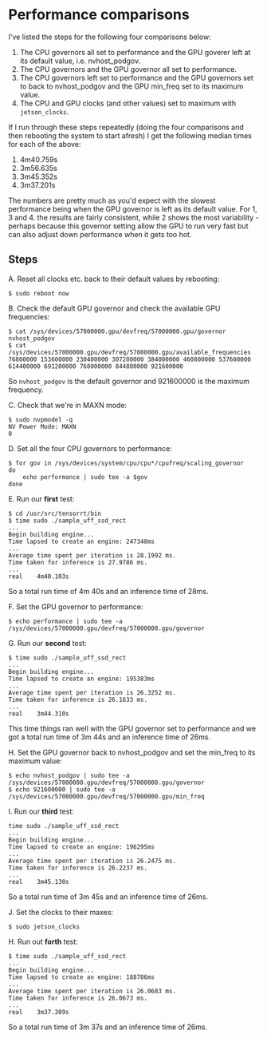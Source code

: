 Performance comparisons
=======================

I've listed the steps for the following four comparisons below:

1. The CPU governors all set to performance and the GPU goverer left at its default value, i.e. nvhost_podgov.
2. The CPU governors and the GPU governor all set to performance.
3. The CPU governors left set to performance and the GPU governors set to back to nvhost_podgov and the GPU min_freq set to its maximum value.
4. The CPU and GPU clocks (and other values) set to maximum with `jetson_clocks`.

If I run through these steps repeatedly (doing the four comparisons and then rebooting the system to start afresh) I get the following median times for each of the above:

1. 4m40.759s
2. 3m56.635s
3. 3m45.352s
4. 3m37.201s

The numbers are pretty much as you'd expect with the slowest performance being when the GPU governor is left as its default value. For 1, 3 and 4. the results are fairly consistent, while 2 shows the most variability - perhaps because this governor setting allow the GPU to run very fast but can also adjust down performance when it gets too hot.

Steps
-----

A. Reset all clocks etc. back to their default values by rebooting:

    $ sudo reboot now

B. Check the default GPU governor and check the available GPU frequencies:

    $ cat /sys/devices/57000000.gpu/devfreq/57000000.gpu/governor
    nvhost_podgov
    $ cat /sys/devices/57000000.gpu/devfreq/57000000.gpu/available_frequencies
    76800000 153600000 230400000 307200000 384000000 460800000 537600000 614400000 691200000 768000000 844800000 921600000

So `nvhost_podgov` is the default governor and 921600000 is the maximum frequency.

C. Check that we're in MAXN mode:

    $ sudo nvpmodel -q
    NV Power Mode: MAXN
    0

D. Set all the four CPU governors to performance:

    $ for gov in /sys/devices/system/cpu/cpu*/cpufreq/scaling_governor
    do
        echo performance | sudo tee -a $gov
    done

E. Run our **first** test:

    $ cd /usr/src/tensorrt/bin
    $ time sudo ./sample_uff_ssd_rect
    ...
    Begin building engine...
    Time lapsed to create an engine: 247348ms
    ...
    Average time spent per iteration is 28.1992 ms.
    Time taken for inference is 27.9786 ms.
    ...
    real    4m40.103s

So a total run time of 4m 40s and an inference time of 28ms.
    
F. Set the GPU governor to performance:

    $ echo performance | sudo tee -a /sys/devices/57000000.gpu/devfreq/57000000.gpu/governor

G. Run our **second** test:

    $ time sudo ./sample_uff_ssd_rect
    ...
    Begin building engine...
    Time lapsed to create an engine: 195383ms
    ...
    Average time spent per iteration is 26.3252 ms.
    Time taken for inference is 26.1633 ms.
    ...
    real    3m44.310s

This time things ran well with the GPU governor set to performance and we got a total run time of 3m 44s and an inference time of 26ms.

H. Set the GPU governor back to nvhost_podgov and set the min_freq to its maximum value:

    $ echo nvhost_podgov | sudo tee -a /sys/devices/57000000.gpu/devfreq/57000000.gpu/governor
    $ echo 921600000 | sudo tee -a /sys/devices/57000000.gpu/devfreq/57000000.gpu/min_freq

I. Run our **third** test:

    time sudo ./sample_uff_ssd_rect
    ...
    Begin building engine...
    Time lapsed to create an engine: 196295ms
    ...
    Average time spent per iteration is 26.2475 ms.
    Time taken for inference is 26.2237 ms.
    ...
    real    3m45.130s

So a total run time of 3m 45s and an inference time of 26ms.

J. Set the clocks to their maxes:

    $ sudo jetson_clocks

H. Run out **forth** test:

    $ time sudo ./sample_uff_ssd_rect
    ...
    Begin building engine...
    Time lapsed to create an engine: 188786ms
    ...
    Average time spent per iteration is 26.0683 ms.
    Time taken for inference is 26.0673 ms.
    ...
    real    3m37.309s

So a total run time of 3m 37s and an inference time of 26ms.
